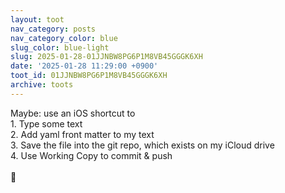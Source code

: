 ```yaml
---
layout: toot
nav_category: posts
nav_category_color: blue
slug_color: blue-light
slug: 2025-01-28-01JJNBW8PG6P1M8VB45GGGK6XH
date: '2025-01-28 11:29:00 +0900'
toot_id: 01JJNBW8PG6P1M8VB45GGGK6XH
archive: toots
---
```

<p>Maybe: use an iOS shortcut to<br>1. Type some text<br>2. Add yaml front matter to my text<br>3. Save the file into the git repo, which exists on my iCloud drive<br>4. Use Working Copy to commit & push<br><br>🫤</p>

